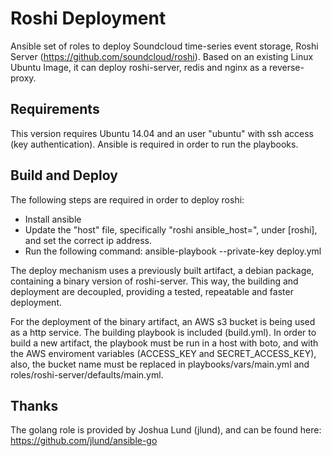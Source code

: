 Roshi Deployment
================

Ansible set of roles to deploy Soundcloud time-series event storage, Roshi Server (https://github.com/soundcloud/roshi). Based on an existing Linux Ubuntu Image, it can deploy roshi-server, redis and nginx as a reverse-proxy.

Requirements
------------

This version requires Ubuntu 14.04 and an user "ubuntu" with ssh access (key authentication). Ansible is required in order to run the playbooks.

Build and Deploy
------------

The following steps are required in order to deploy roshi:

- Install ansible
- Update the "host" file, specifically "roshi ansible_host=<ip address>", under [roshi], and set the correct ip address.
- Run the following command: ansible-playbook --private-key <path to ssh private key> deploy.yml

The deploy mechanism uses a previously built artifact, a debian package, containing a binary version of roshi-server. This way, the building and deployment are decoupled, providing a tested, repeatable and faster deployment.

For the deployment of the binary artifact, an AWS s3 bucket is being used as a http service. The building playbook is included (build.yml). In order to build a new artifact, the playbook must be run in a host with boto, and with the AWS enviroment variables (ACCESS_KEY and SECRET_ACCESS_KEY), also, the bucket name must be replaced in playbooks/vars/main.yml and roles/roshi-server/defaults/main.yml.


Thanks
------

The golang role is provided by Joshua Lund (jlund), and can be found here: https://github.com/jlund/ansible-go
